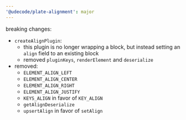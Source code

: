 ```yaml
---
'@udecode/plate-alignment': major
---
```


breaking changes:
- `createAlignPlugin`:
  - this plugin is no longer wrapping a block, but instead setting an `align` field to an existing block 
  - removed `pluginKeys`, `renderElement` and `deserialize`
- removed:
  - `ELEMENT_ALIGN_LEFT`
  - `ELEMENT_ALIGN_CENTER`
  - `ELEMENT_ALIGN_RIGHT`
  - `ELEMENT_ALIGN_JUSTIFY`
  - `KEYS_ALIGN` in favor of `KEY_ALIGN`
  - `getAlignDeserialize`
  - `upsertAlign` in favor of `setAlign`